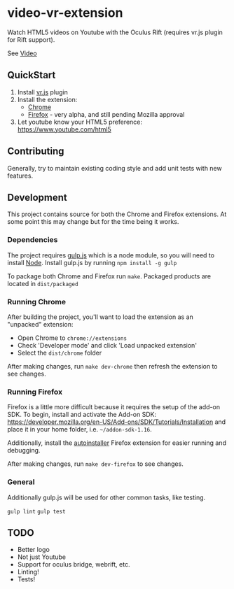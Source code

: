 video-vr-extension
============================

Watch HTML5 videos on Youtube with the Oculus Rift (requires vr.js plugin for Rift support).

See [Video](https://www.youtube.com/watch?v=hTtwGu25hE4&feature=youtu.be)

QuickStart
---------------------------

1. Install [vr.js](http://github.com/benvanik/vr.js) plugin
2. Install the extension:
    * [Chrome](https://chrome.google.com/webstore/detail/video-vr-extension/epianonacnaknehmhdlfbdlfobejoica)
    * [Firefox](https://addons.mozilla.org/en-US/firefox/addon/vr-video-extension/) - very alpha, and still pending Mozilla approval
3. Let youtube know your HTML5 preference: https://www.youtube.com/html5

Contributing
----------------------------------

Generally, try to maintain existing coding style and add unit tests with new features.

Development
------------------------------------

This project contains source for both the Chrome and Firefox extensions. At some point this may change but for the time being it works.

### Dependencies ###

The project requires [gulp.js](http://gulpjs.com) which is a node module, so you will need to install [Node](http://nodejs.org/). Install gulp.js by running `npm install -g gulp`

To package both Chrome and Firefox run `make`. Packaged products are located in `dist/packaged`

### Running Chrome ###

After building the project, you'll want to load the extension as an "unpacked" extension:

* Open Chrome to `chrome://extensions`
* Check 'Developer mode' and click 'Load unpacked extension'
* Select the `dist/chrome` folder

After making changes, run `make dev-chrome` then refresh the extension to see changes.

### Running Firefox ###

Firefox is a little more difficult because it requires the setup of the add-on SDK. To begin, install and activate the Add-on SDK: https://developer.mozilla.org/en-US/Add-ons/SDK/Tutorials/Installation and place it in your home folder, i.e. `~/addon-sdk-1.16`.

Additionally, install the [autoinstaller](https://addons.mozilla.org/en-US/firefox/addon/autoinstaller/) Firefox extension for easier running and debugging.

After making changes, run `make dev-firefox` to see changes.


### General ###

Additionally gulp.js will be used for other common tasks, like testing.

`gulp lint`
`gulp test`

TODO
---------------------------------

* Better logo
* Not just Youtube
* Support for oculus bridge, webrift, etc.
* Linting!
* Tests!

